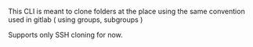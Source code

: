 This CLI is meant to clone folders at the place using the same convention used in gitlab ( using groups, subgroups )

Supports only SSH cloning for now.
